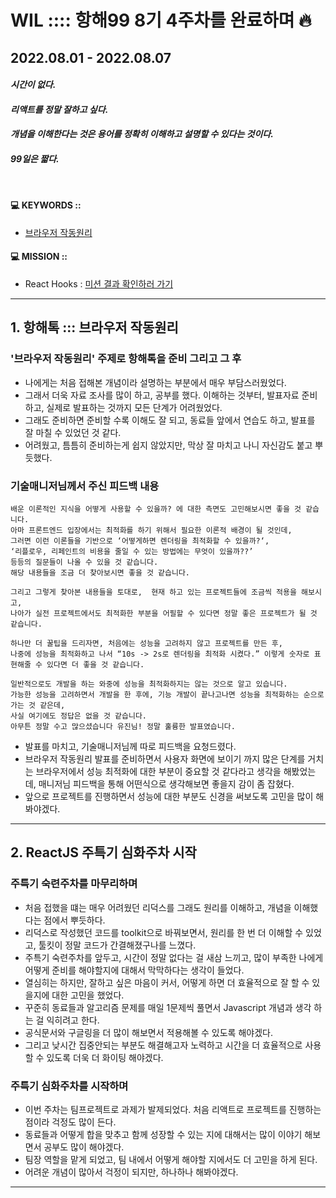 # WIL :::: 항해99 8기 4주차를 완료하며 🔥 
## 2022.08.01 - 2022.08.07
#### **_시간이 없다._**
#### **_리액트를 정말 잘하고 싶다._**
#### **_개념을 이해한다는 것은 용어를 정확히 이해하고 설명할 수 있다는 것이다._**
#### **_99일은 짧다._**
<br />

#### 💻 KEYWORDS :: 
- [브라우저 작동원리](https://github.com/YooJinRa/til/tree/main/Browser)

#### 💻 MISSION ::
- React Hooks : [미션 결과 확인하러 가기](https://github.com/YooJinRa/til/tree/main/ReactJS/Hooks.md)

-----

## 1. 항해톡 ::: 브라우저 작동원리
### '브라우저 작동원리' 주제로 항해톡을 준비 그리고 그 후
- 나에게는 처음 접해본 개념이라 설명하는 부분에서 매우 부담스러웠었다.
- 그래서 더욱 자료 조사를 많이 하고, 공부를 했다. 이해하는 것부터, 발표자료 준비하고, 실제로 발표하는 것까지 모든 단계가 어려웠었다.
- 그래도 준비하면 준비할 수록 이해도 잘 되고, 동료들 앞에서 연습도 하고, 발표를 잘 마칠 수 있었던 것 같다.
- 어려웠고, 틈틈히 준비하는게 쉽지 않았지만, 막상 잘 마치고 나니 자신감도 붙고 뿌듯했다. 

### 기술매니저님께서 주신 피드백 내용

```
배운 이론적인 지식을 어떻게 사용할 수 있을까? 에 대한 측면도 고민해보시면 좋을 것 같습니다.
아마 프론트엔드 입장에서는 최적화를 하기 위해서 필요한 이론적 배경이 될 것인데,
그러면 이런 이론들을 기반으로 ‘어떻게하면 렌더링을 최적화할 수 있을까?‘, 
‘리플로우, 리페인트의 비용을 줄일 수 있는 방법에는 무엇이 있을까??’
등등의 질문들이 나올 수 있을 것 같습니다.
해당 내용들을 조금 더 찾아보시면 좋을 것 같습니다. 

그리고 그렇게 찾아본 내용들을 토대로,  현재 하고 있는 프로젝트들에 조금씩 적용을 해보시고, 
나아가 실전 프로젝트에서도 최적화한 부분을 어필할 수 있다면 정말 좋은 프로젝트가 될 것 같습니다. 

하나만 더 꿀팁을 드리자면, 처음에는 성능을 고려하지 않고 프로젝트를 만든 후,  
나중에 성능을 최적화하고 나서 “10s -> 2s로 렌더링을 최적화 시켰다.” 이렇게 숫자로 표현해줄 수 있다면 더 좋을 것 같습니다.

일반적으로도 개발을 하는 와중에 성능을 최적화하지는 않는 것으로 알고 있습니다. 
가능한 성능을 고려하면서 개발을 한 후에, 기능 개발이 끝나고나면 성능을 최적화하는 순으로 가는 것 같은데, 
사실 여기에도 정답은 없을 것 같습니다.
아무튼 정말 수고 많으셨습니다 유진님! 정말 훌륭한 발표였습니다.
```

- 발표를 마치고, 기술매니저님께 따로 피드백을 요청드렸다.
- 브라우저 작동원리 발표를 준비하면서 사용자 화면에 보이기 까지 많은 단계를 거치는 브라우저에서 성능 최적화에 대한 부분이 중요할 것 같다라고 생각을 해봤었는데, 매니저님 피드백을 통해 어떤식으로 생각해보면 좋을지 감이 좀 잡혔다.
- 앞으로 프로젝트를 진행하면서 성능에 대한 부분도 신경을 써보도록 고민을 많이 해봐야겠다.


-----

## 2. ReactJS 주특기 심화주차 시작
### 주특기 숙련주차를 마무리하며
- 처음 접했을 떄는 매우 어려웠던 리덕스를 그래도 원리를 이해하고, 개념을 이해했다는 점에서 뿌듯하다.
- 리덕스로 작성했던 코드를 toolkit으로 바꿔보면서, 원리를 한 번 더 이해할 수 있었고, 툴킷이 정말 코드가 간결해졌구나를 느꼈다.
- 주특기 숙련주차를 앞두고, 시간이 정말 없다는 걸 새삼 느끼고, 많이 부족한 나에게 어떻게 준비를 해야할지에 대해서 막막하다는 생각이 들었다. 
- 열심히는 하지만, 잘하고 싶은 마음이 커서, 어떻게 하면 더 효율적으로 잘 할 수 있을지에 대한 고민을 했었다. 
- 꾸준히 동료들과 알고리즘 문제를 매일 1문제씩 풀면서 Javascript 개념과 생각 하는 걸 익히려고 한다.
- 공식문서와 구글링을 더 많이 해보면서 적용해볼 수 있도록 해야겠다. 
- 그리고 낮시간 집중안되는 부분도 해결해고자 노력하고 시간을 더 효율적으로 사용할 수 있도록 더욱 더 화이팅 해야겠다.

### 주특기 심화주차를 시작하며
- 이번 주차는 팀프로젝트로 과제가 발제되었다. 처음 리액트로 프로젝트를 진행하는 점이라 걱정도 많이 든다. 
- 동료들과 어떻게 합을 맞추고 함께 성장할 수 있는 지에 대해서는 많이 이야기 해보면서 공부도 많이 해야겠다. 
- 팀장 역할을 맡게 되었고, 팀 내에서 어떻게 해야할 지에서도 더 고민을 하게 된다.
- 어려운 개념이 많아서 걱정이 되지만, 하나하나 해봐야겠다.

-----